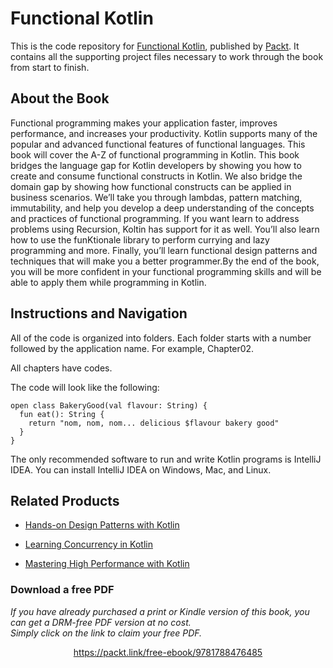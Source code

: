 


# Functional Kotlin
This is the code repository for [Functional Kotlin](https://www.packtpub.com/application-development/functional-kotlin?utm_source=github&utm_medium=repository&utm_campaign=9781788476485), published by [Packt](https://www.packtpub.com/?utm_source=github). It contains all the supporting project files necessary to work through the book from start to finish.
## About the Book
Functional programming makes your application faster, improves performance, and increases your productivity. Kotlin supports many of the popular and advanced functional features of functional languages. This book will cover the A-Z of functional programming in Kotlin. This book bridges the language gap for Kotlin developers by showing you how to create and consume functional constructs in Kotlin. We also bridge the domain gap by showing how functional constructs can be applied in business scenarios. We’ll take you through lambdas, pattern matching, immutability, and help you develop a deep understanding of the concepts and practices of functional programming. If you want learn to address problems using Recursion, Koltin has support for it as well. You’ll also learn how to use the funKtionale library to perform currying and lazy programming and more. Finally, you’ll learn functional design patterns and techniques that will make you a better programmer.By the end of the book, you will be more confident in your functional programming skills and will be able to apply them while programming in Kotlin.
## Instructions and Navigation
All of the code is organized into folders. Each folder starts with a number followed by the application name. For example, Chapter02.

All chapters have codes.

The code will look like the following:
```
open class BakeryGood(val flavour: String) { 
  fun eat(): String { 
    return "nom, nom, nom... delicious $flavour bakery good" 
  } 
}
```

The only recommended software to run and write Kotlin programs is IntelliJ IDEA. You can install IntelliJ IDEA on Windows, Mac, and Linux.

## Related Products
* [Hands-on Design Patterns with Kotlin](https://www.packtpub.com/application-development/hands-design-patterns-kotlin?utm_source=github&utm_medium=repository&utm_campaign=9781788998017)

* [Learning Concurrency in Kotlin](https://www.packtpub.com/application-development/learning-concurrency-kotlin?utm_source=github&utm_medium=repository&utm_campaign=9781788627160)

* [Mastering High Performance with Kotlin](https://www.packtpub.com/application-development/mastering-high-performance-kotlin?utm_source=github&utm_medium=repository&utm_campaign=9781788996648)

### Download a free PDF

 <i>If you have already purchased a print or Kindle version of this book, you can get a DRM-free PDF version at no cost.<br>Simply click on the link to claim your free PDF.</i>
<p align="center"> <a href="https://packt.link/free-ebook/9781788476485">https://packt.link/free-ebook/9781788476485 </a> </p>